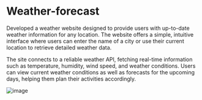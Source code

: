# Weather-forecast
Developed a weather website designed to provide users with up-to-date weather information for any location. The website offers a simple, intuitive interface where users can enter the name of a city or use their current location to retrieve detailed weather data.

The site connects to a reliable weather API, fetching real-time information such as temperature, humidity, wind speed, and weather conditions. Users can view current weather conditions as well as forecasts for the upcoming days, helping them plan their activities accordingly.

![image](https://github.com/user-attachments/assets/af3ac66e-4fed-496c-8f4c-a7a6b109f33b)
